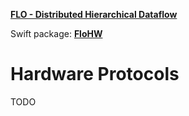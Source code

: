**[FLO - Distributed Hierarchical Dataflow](https://github.com/kk-0129/Flo)**

Swift package: **[FloHW](../README.md)**

# Hardware Protocols

TODO


